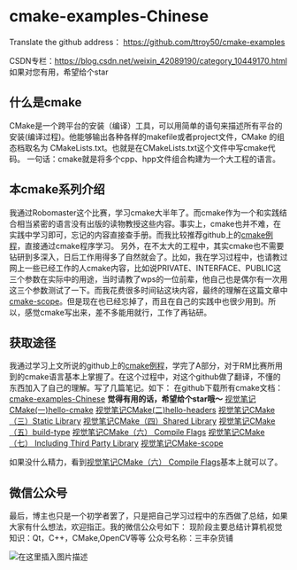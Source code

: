 # cmake-examples-Chinese
Translate the github address：   https://github.com/ttroy50/cmake-examples

CSDN专栏：https://blog.csdn.net/weixin_42089190/category_10449170.html
如果对您有用，希望给个star
##  什么是cmake
CMake是一个跨平台的安装（编译）工具，可以用简单的语句来描述所有平台的安装(编译过程)。他能够输出各种各样的makefile或者project文件，CMake 的组态档取名为 CMakeLists.txt。也就是在CMakeLists.txt这个文件中写cmake代码。
一句话：cmake就是将多个cpp、hpp文件组合构建为一个大工程的语言。
##  本cmake系列介绍
我通过Robomaster这个比赛，学习cmake大半年了。而cmake作为一个和实践结合相当紧密的语言没有出版的读物教授这些内容。事实上，cmake也并不难，在实践中学习即可，忘记的内容直接查手册。而我比较推荐github上的[cmake例程](https://github.com/ttroy50/cmake-examples)，直接通过cmake程序学习。
另外，在不太大的工程中，其实cmake也不需要钻研到多深入，日后工作用得多了自然就会了。比如，我在学习过程中，也请教过网上一些已经工作的人cmake内容，比如说PRIVATE、INTERFACE、PUBLIC这三个参数在实际中的用途，当时请教了wps的一位前辈，他自己也是偶尔有一次用这三个参数测试了一下。而我花费很多时间钻这块内容，最终的理解在这篇文章中[cmake-scope](https://blog.csdn.net/weixin_42089190/article/details/105357050)。但是现在也已经忘掉了，而且在自己的实践中也很少用到。所以，感觉cmake写出来，差不多能用就行，工作了再钻研。
##  获取途径
我通过学习上文所说的github上的[cmake例程](https://github.com/ttroy50/cmake-examples)，学完了A部分，对于RM比赛所用到的cmake语言基本上掌握了。在这个过程中，对这个github做了翻译，不懂的东西加入了自己的理解。写了几篇笔记。如下：
在github下载所有cmake文档：[cmake-examples-Chinese](https://github.com/SFUMECJF/cmake-examples-Chinese)
**觉得有用的话，希望给个star哦～**
[视觉笔记CMake(一)hello-cmake](https://blog.csdn.net/weixin_42089190/article/details/104896748)
[视觉笔记CMake(二)hello-headers](https://blog.csdn.net/weixin_42089190/article/details/105046533)
[视觉笔记CMake（三）Static Library](https://blog.csdn.net/weixin_42089190/article/details/105343675)
[视觉笔记CMake（四）Shared Library](https://blog.csdn.net/weixin_42089190/article/details/106058822)
[视觉笔记CMake（五）build-type](https://blog.csdn.net/weixin_42089190/article/details/106420270)
[视觉笔记CMake（六） Compile Flags](https://blog.csdn.net/weixin_42089190/article/details/106836208)
[视觉笔记CMake（七） Including Third Party Library](https://blog.csdn.net/weixin_42089190/article/details/108942491)
[视觉笔记CMake-scope](https://blog.csdn.net/weixin_42089190/article/details/105357050)

如果没什么精力，看到[视觉笔记CMake（六） Compile Flags](https://blog.csdn.net/weixin_42089190/article/details/106836208)基本上就可以了。
##  微信公众号
最后，博主也只是一个初学者罢了，只是把自己学习过程中的东西做了总结，如果大家有什么想法，欢迎指正。我的微信公众号如下：
现阶段主要总结计算机视觉知识：Qt，C++，CMake,OpenCV等等
公众号名称：三丰杂货铺

![在这里插入图片描述](https://img-blog.csdnimg.cn/20200529103009878.gif#pic_center)
